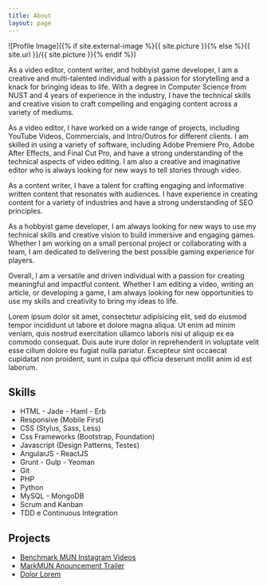 ```yaml
---
title: About
layout: page
---
```

![Profile Image]({% if site.external-image %}{{ site.picture }}{% else %}{{ site.url }}/{{ site.picture }}{% endif %})

<p>As a video editor, content writer, and hobbyist game developer, I am a creative and multi-talented individual with a passion for 
storytelling and a knack for bringing ideas to life. With a degree in Computer Science from NUST and 4 years of experience in the 
industry, I have the technical skills and creative vision to craft compelling and engaging content across a variety of mediums.</p>

<p>As a video editor, I have worked on a wide range of projects, including YouTube Videos, Commercials, and Intro/Outros for different
clients. I am skilled in using a variety of software, including Adobe Premiere Pro, Adobe After Effects, and Final Cut Pro, and have a 
strong understanding of the technical aspects of video editing. I am also a creative and imaginative editor who is always looking for 
new ways to tell stories through video.</p>

<p>As a content writer, I have a talent for crafting engaging and informative written content that resonates with audiences. I have 
experience in creating content for a variety of industries and have a strong understanding of SEO principles.</p>

<p>As a hobbyist game developer, I am always looking for new ways to use my technical skills and creative vision to build immersive and 
engaging games. Whether I am working on a small personal project or collaborating with a team, I am dedicated to delivering the best 
possible gaming experience for players.</p>

<p>Overall, I am a versatile and driven individual with a passion for creating meaningful and impactful content. Whether I am editing a 
video, writing an article, or developing a game, I am always looking for new opportunities to use my skills and creativity to bring my 
ideas to life.</p>

<p>Lorem ipsum dolor sit amet, consectetur adipisicing elit, sed do eiusmod
tempor incididunt ut labore et dolore magna aliqua. Ut enim ad minim veniam,
quis nostrud exercitation ullamco laboris nisi ut aliquip ex ea commodo
consequat. Duis aute irure dolor in reprehenderit in voluptate velit esse
cillum dolore eu fugiat nulla pariatur. Excepteur sint occaecat cupidatat non
proident, sunt in culpa qui officia deserunt mollit anim id est laborum.</p>

<h2>Skills</h2>

<ul class="skill-list">
	<li>HTML - Jade - Haml - Erb</li>
	<li>Responsive (Mobile First)</li>
	<li>CSS (Stylus, Sass, Less)</li>
	<li>Css Frameworks (Bootstrap, Foundation)</li>
	<li>Javascript (Design Patterns, Testes)</li>
	<li>AngularJS - ReactJS</li>
	<li>Grunt - Gulp - Yeoman</li>
	<li>Git</li>
	<li>PHP</li>
	<li>Python</li>
	<li>MySQL - MongoDB</li>
	<li>Scrum and Kanban</li>
	<li>TDD e Continuous Integration</li>
</ul>

<h2>Projects</h2>

<ul>
	<li><a href="https://www.instagram.com/stories/markmun.2023/3032297410715145151/">Benchmark MUN Instagram Videos</a></li>
	<li><a href="https://www.instagram.com/p/Cnt_2EUAIN_/">MarkMUN Anouncement Trailer</a></li>
	<li><a href="https://github.com/">Dolor Lorem</a></li>
</ul>
